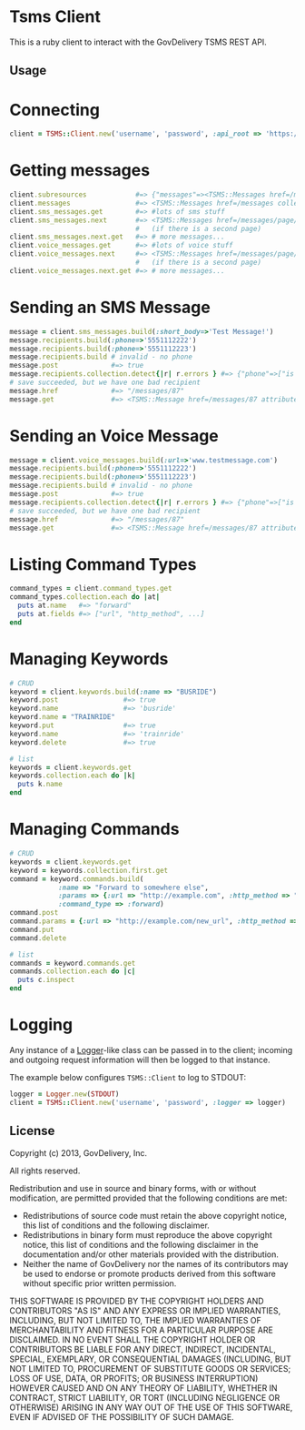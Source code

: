 Tsms Client 
===========
This is a ruby client to interact with the GovDelivery TSMS REST API.


Usage 
-----
# Connecting

``` ruby
client = TSMS::Client.new('username', 'password', :api_root => 'https://tsms.govdelivery.com')

```

# Getting messages

``` ruby
client.subresources            #=> {"messages"=><TSMS::Messages href=/messages collection=[]>}
client.messages                #=> <TSMS::Messages href=/messages collection=[]>
client.sms_messages.get        #=> #lots of sms stuff
client.sms_messages.next       #=> <TSMS::Messages href=/messages/page/2 collection=[]> 
                               #   (if there is a second page)
client.sms_messages.next.get   #=> # more messages...
client.voice_messages.get      #=> #lots of voice stuff
client.voice_messages.next     #=> <TSMS::Messages href=/messages/page/2 collection=[]> 
                               #   (if there is a second page)
client.voice_messages.next.get #=> # more messages...
```


# Sending an SMS Message

``` ruby
message = client.sms_messages.build(:short_body=>'Test Message!')
message.recipients.build(:phone=>'5551112222')
message.recipients.build(:phone=>'5551112223')
message.recipients.build # invalid - no phone
message.post             #=> true
message.recipients.collection.detect{|r| r.errors } #=> {"phone"=>["is not a number"]}
# save succeeded, but we have one bad recipient
message.href             #=> "/messages/87"
message.get              #=> <TSMS::Message href=/messages/87 attributes={...}>
```

# Sending an Voice Message

``` ruby
message = client.voice_messages.build(:url=>'www.testmessage.com')
message.recipients.build(:phone=>'5551112222')
message.recipients.build(:phone=>'5551112223')
message.recipients.build # invalid - no phone
message.post             #=> true
message.recipients.collection.detect{|r| r.errors } #=> {"phone"=>["is not a number"]}
# save succeeded, but we have one bad recipient
message.href             #=> "/messages/87"
message.get              #=> <TSMS::Message href=/messages/87 attributes={...}>
```

# Listing Command Types

``` ruby 
command_types = client.command_types.get
command_types.collection.each do |at|
  puts at.name   #=> "forward"
  puts at.fields #=> ["url", "http_method", ...]
end
````

# Managing Keywords

``` ruby 
# CRUD
keyword = client.keywords.build(:name => "BUSRIDE")
keyword.post                #=> true
keyword.name                #=> 'busride'
keyword.name = "TRAINRIDE"
keyword.put                 #=> true
keyword.name                #=> 'trainride'
keyword.delete              #=> true

# list
keywords = client.keywords.get
keywords.collection.each do |k|
  puts k.name
end
```

# Managing Commands

```ruby
# CRUD
keywords = client.keywords.get
keyword = keywords.collection.first.get
command = keyword.commands.build(
            :name => "Forward to somewhere else", 
            :params => {:url => "http://example.com", :http_method => "get"}, 
            :command_type => :forward)
command.post
command.params = {:url => "http://example.com/new_url", :http_method => "post"}
command.put
command.delete

# list
commands = keyword.commands.get
commands.collection.each do |c|
  puts c.inspect
end
```


# Logging
Any instance of a [Logger](http://www.ruby-doc.org/stdlib-1.9.3/libdoc/logger/rdoc/Logger.html "Ruby Logger")-like class can be passed in to the client; incoming and outgoing
request information will then be logged to that instance. 

The example below configures `TSMS::Client` to log to STDOUT:

``` ruby
logger = Logger.new(STDOUT)
client = TSMS::Client.new('username', 'password', :logger => logger)

```

License
-------
Copyright (c) 2013, GovDelivery, Inc.

All rights reserved.

Redistribution and use in source and binary forms, with or without modification, are permitted provided that the following conditions are met:
* Redistributions of source code must retain the above copyright notice, this list of conditions and the following disclaimer.
* Redistributions in binary form must reproduce the above copyright notice, this list of conditions and the following disclaimer in the documentation and/or other materials provided with the distribution.
* Neither the name of GovDelivery nor the names of its contributors may be used to endorse or promote products derived from this software without specific prior written permission.

THIS SOFTWARE IS PROVIDED BY THE COPYRIGHT HOLDERS AND CONTRIBUTORS "AS IS" AND ANY EXPRESS OR IMPLIED WARRANTIES, INCLUDING, BUT NOT LIMITED TO, THE IMPLIED WARRANTIES OF MERCHANTABILITY AND FITNESS FOR A PARTICULAR PURPOSE ARE DISCLAIMED. IN NO EVENT SHALL THE COPYRIGHT HOLDER OR CONTRIBUTORS BE LIABLE FOR ANY DIRECT, INDIRECT, INCIDENTAL, SPECIAL, EXEMPLARY, OR CONSEQUENTIAL DAMAGES (INCLUDING, BUT NOT LIMITED TO, PROCUREMENT OF SUBSTITUTE GOODS OR SERVICES; LOSS OF USE, DATA, OR PROFITS; OR BUSINESS INTERRUPTION) HOWEVER CAUSED AND ON ANY THEORY OF LIABILITY, WHETHER IN CONTRACT, STRICT LIABILITY, OR TORT (INCLUDING NEGLIGENCE OR OTHERWISE) ARISING IN ANY WAY OUT OF THE USE OF THIS SOFTWARE, EVEN IF ADVISED OF THE POSSIBILITY OF SUCH DAMAGE.
